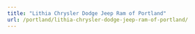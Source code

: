 ```yaml
---
title: "Lithia Chrysler Dodge Jeep Ram of Portland"
url: /portland/lithia-chrysler-dodge-jeep-ram-of-portland/
---
```


